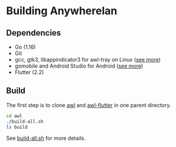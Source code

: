 # Building Anywherelan

## Dependencies
  * Go (1.16)
  * Git
  * gcc, gtk3, libappindicator3 for awl-tray on Linux ([see more](https://github.com/anywherelan/systray#platform-notes))
  * gomobile and Android Studio for Android ([see more](https://pkg.go.dev/golang.org/x/mobile/cmd/gomobile))
  * Flutter (2.2)

## Build

The first step is to clone [awl](https://github.com/anywherelan/awl) and [awl-flutter](https://github.com/anywherelan/awl-flutter) in one parent directory.

```bash
cd awl
./build-all.sh
ls build
```

See [build-all.sh](build-all.sh) for more details.

